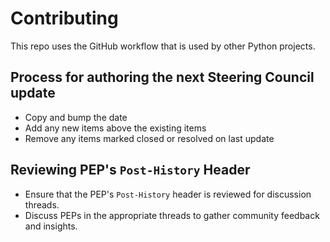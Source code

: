 # Contributing

This repo uses the GitHub workflow that is used by other Python projects.

## Process for authoring the next Steering Council update

- Copy and bump the date
- Add any new items above the existing items
- Remove any items marked closed or resolved on last update

## Reviewing PEP's `Post-History` Header

- Ensure that the PEP's `Post-History` header is reviewed for discussion threads.
- Discuss PEPs in the appropriate threads to gather community feedback and insights.
